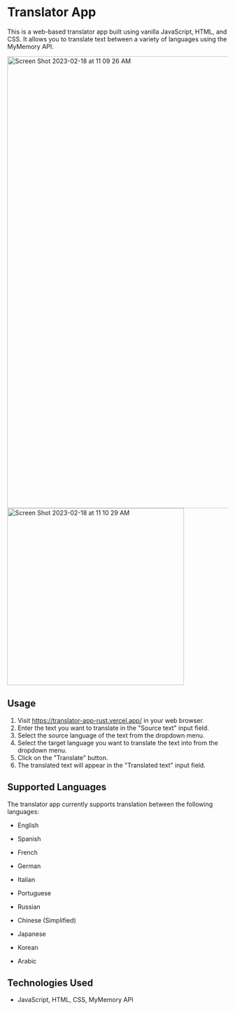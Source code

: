 # Translator App

This is a web-based translator app built using vanilla JavaScript, HTML, and CSS. It allows you to translate text between a variety of languages using the MyMemory API.

<img width="1031" alt="Screen Shot 2023-02-18 at 11 09 26 AM" src="https://user-images.githubusercontent.com/57879193/219876127-471edc86-e719-4830-8d77-8341c158e54b.png">

<img width="404" alt="Screen Shot 2023-02-18 at 11 10 29 AM" src="https://user-images.githubusercontent.com/57879193/219876166-4c894107-b0f9-453e-8903-a4a42c9a6df4.png">



## Usage

1. Visit https://translator-app-rust.vercel.app/ in your web browser.
2. Enter the text you want to translate in the "Source text" input field.
3. Select the source language of the text from the dropdown menu.
4. Select the target language you want to translate the text into from the dropdown menu.
5. Click on the "Translate" button.
6. The translated text will appear in the "Translated text" input field.

## Supported Languages

The translator app currently supports translation between the following languages:

- English
- Spanish
- French
- German
- Italian
- Portuguese
- Russian


- Chinese (Simplified)
- Japanese
- Korean
- Arabic

## Technologies Used

- JavaScript, HTML, CSS, MyMemory API
